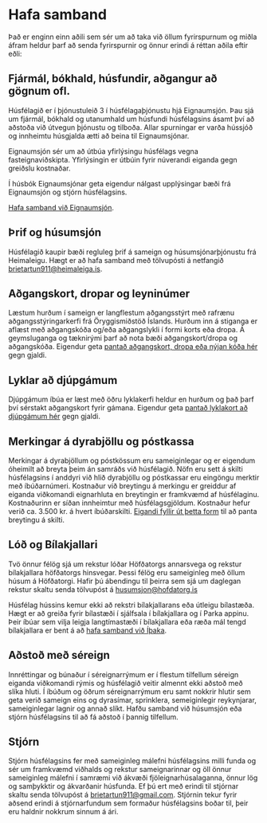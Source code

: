 # Hafa samband
Það er enginn einn aðili sem sér um að taka við öllum fyrirspurnum og miðla áfram heldur þarf að senda fyrirspurnir og önnur erindi á réttan aðila eftir eðli:

## Fjármál, bókhald, húsfundir, aðgangur að gögnum ofl.
Húsfélagið er í þjónustuleið 3 í húsfélagaþjónustu hjá Eignaumsjón. Þau sjá um fjármál, bókhald og utanumhald um húsfundi húsfélagsins ásamt því að aðstoða við útvegun þjónustu og tilboða. Allar spurningar er varða hússjóð og innheimtu húsgjalda ætti að beina til Eignaumsjónar. 

Eignaumsjón sér um að útbúa yfirlýsingu húsfélags vegna fasteignaviðskipta. Yfirlýsingin er útbúin fyrir núverandi eiganda gegn greiðslu kostnaðar. 

Í húsbók Eignaumsjónar geta eigendur nálgast upplýsingar bæði frá Eignaumsjón og stjórn húsfélagsins. 

[Hafa samband við Eignaumsjón](https://www.eignaumsjon.is/hafa-samband/).

## Þrif og húsumsjón
Húsfélagið kaupir bæði regluleg þrif á sameign og húsumsjónarþjónustu frá Heimaleigu. Hægt er að hafa samband með tölvupósti á netfangið [brietartun911@heimaleiga.is](mailto:brietartun911@heimaleiga.is). 

## Aðgangskort, dropar og leyninúmer
Læstum hurðum í sameign er langflestum aðgangsstýrt með rafrænu aðgangsstýringarkerfi frá Öryggismiðstöð Íslands. Hurðum inn á stiganga er aflæst með aðgangskóða og/eða aðgangslykli í formi korts eða dropa. Á geymsluganga og tæknirými þarf að nota bæði aðgangskort/dropa og aðgangskóða. Eigendur geta [pantað aðgangskort, dropa eða nýjan kóða hér](https://forms.gle/QezLBdxikbYSnGmFA) gegn gjaldi.

## Lyklar að djúpgámum
Djúpgámum íbúa er læst með öðru lyklakerfi heldur en hurðum og það þarf því sérstakt aðgangskort fyrir gámana. Eigendur geta [pantað lyklakort að djúpgámum hér](https://docs.google.com/forms/d/e/1FAIpQLSeKl3MGPklsj3Hly9Qw0zsanfOcGL4andLSNMJTMXj1AV9MCg/viewform) gegn gjaldi.


## Merkingar á dyrabjöllu og póstkassa
Merkingar á dyrabjöllum og póstkössum eru sameiginlegar og er eigendum óheimilt að breyta þeim án samráðs við húsfélagið. Nöfn eru sett á skilti húsfélagsins í anddyri við hlið dyrabjöllu og póstkassar eru eingöngu merktir með íbúðarnúmeri. Kostnaður við breytingu á merkingu er greiddur af eiganda viðkomandi eignarhluta en breytingin er framkvæmd af húsfélaginu. Kostnaðurinn er síðan innheimtur með húsfélagsgjöldum. Kostnaður hefur verið ca. 3.500 kr. á hvert íbúðarskilti. [Eigandi fyllir út þetta form](https://docs.google.com/forms/d/e/1FAIpQLScwAHLjHviTC5xqEL16l92XDASBUC9omKuqC2p8_jycsJTQqw/viewform) til að panta breytingu á skilti.

## Lóð og Bílakjallari
Tvö önnur félög sjá um rekstur lóðar Höfðatorgs annarsvega og rekstur bílakjallara höfðatorgs hinsvegar. Þessi félög eru sameiginleg með öllum húsum á Höfðatorgi. Hafir þú ábendingu til þeirra sem sjá um daglegan rekstur skaltu senda tölvupóst á [husumsjon@hofdatorg.is](mailto:husumsjon@hofdatorg.is)

Húsfélag hússins kemur ekki að rekstri bílakjallarans eða útleigu bílastæða. Hægt er að greiða fyrir bílastæði í sjálfsala í bílakjallara og í Parka appinu. Þeir íbúar sem vilja leigja langtímastæði í bílakjallara eða ræða mál tengd bílakjallara er bent á að [hafa samband við Íþaka](https://www.ithaka.is/hafa-samband).

## Aðstoð með séreign
Innréttingar og búnaður í séreignarrýmum er í flestum tilfellum séreign eiganda viðkomandi rýmis og húsfélagið veitir almennt ekki aðstoð með slíka hluti. Í íbúðum og öðrum séreignarrýmum eru samt nokkrir hlutir sem geta verið sameign eins og dyrasímar, sprinklera, semeiginlegir reykynjarar, sameiginlegar lagnir og annað slíkt. Hafðu samband við húsumsjón eða stjórn húsfélagsins til að fá aðstoð í þannig tilfellum.

## Stjórn
Stjórn húsfélagsins fer með sameiginleg málefni húsfélagsins milli funda og sér um framkvæmd viðhalds og rekstur sameignarinnar og öll önnur sameiginleg málefni í samræmi við ákvæði fjöleignarhúsalaganna, önnur lög og samþykktir og ákvarðanir húsfunda. Ef þú ert með erindi til stjórnar skaltu senda tölvupóst á [brietartun911@gmail.com](mailto:brietartun911@gmail.com). Stjórnin tekur fyrir aðsend erindi á stjórnarfundum sem formaður húsfélagsins boðar til, þeir eru haldnir nokkrum sinnum á ári.